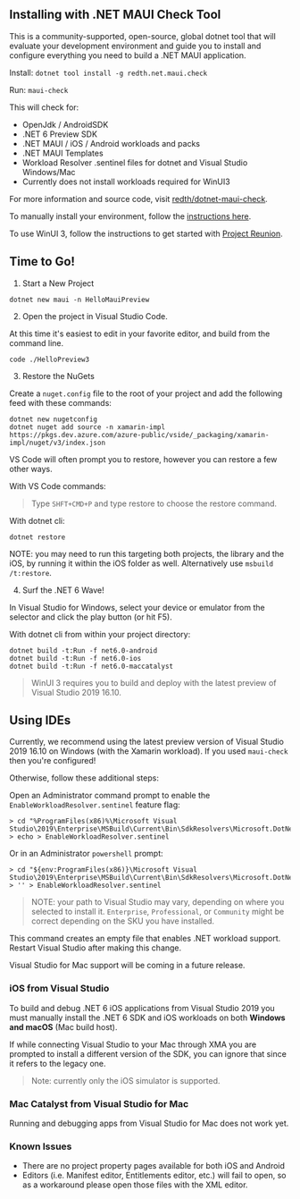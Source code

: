 ## Installing with .NET MAUI Check Tool

This is a community-supported, open-source, global dotnet tool that will evaluate your development environment and guide you to install and configure everything you need to build a .NET MAUI application.

Install: `dotnet tool install -g redth.net.maui.check`

Run: `maui-check`

This will check for:
 - OpenJdk / AndroidSDK
 - .NET 6 Preview SDK
 - .NET MAUI / iOS / Android workloads and packs
 - .NET MAUI Templates
 - Workload Resolver .sentinel files for dotnet and Visual Studio Windows/Mac
 - Currently does not install workloads required for WinUI3

For more information and source code, visit [redth/dotnet-maui-check](https://github.com/redth/dotnet-maui-check).

To manually install your environment, follow the [instructions here](https://github.com/dotnet/net6-mobile-samples/tree/develop#installing-with-official-preview-installers). 

To use WinUI 3, follow the instructions to get started with [Project Reunion](https://docs.microsoft.com/en-us/windows/apps/project-reunion/get-started-with-project-reunion#set-up-your-development-environment).

## Time to Go!

1. Start a New Project

```
dotnet new maui -n HelloMauiPreview
```

2. Open the project in Visual Studio Code.

At this time it's easiest to edit in your favorite editor, and build from the command line.

```
code ./HelloPreview3
```

3. Restore the NuGets 

Create a `nuget.config` file to the root of your project and add the following feed with these commands:

```
dotnet new nugetconfig
dotnet nuget add source -n xamarin-impl https://pkgs.dev.azure.com/azure-public/vside/_packaging/xamarin-impl/nuget/v3/index.json
```

VS Code will often prompt you to restore, however you can restore a few other ways.

With VS Code commands:

> Type `SHFT+CMD+P` and type restore to choose the restore command.

With dotnet cli:

```
dotnet restore
```

NOTE: you may need to run this targeting both projects, the library and the iOS, by running it within the iOS folder as well. Alternatively use `msbuild /t:restore`. 

4. Surf the .NET 6 Wave!

In Visual Studio for Windows, select your device or emulator from the selector and click the play button (or hit F5).

With dotnet cli from within your project directory:

```
dotnet build -t:Run -f net6.0-android
dotnet build -t:Run -f net6.0-ios
dotnet build -t:Run -f net6.0-maccatalyst
```

> WinUI 3 requires you to build and deploy with the latest preview of Visual Studio 2019 16.10.

## Using IDEs

Currently, we recommend using the latest preview version of Visual Studio 2019 16.10 on Windows (with the
Xamarin workload). If you used `maui-check` then you're configured! 

Otherwise, follow these additional steps:

Open an Administrator command prompt to enable the
`EnableWorkloadResolver.sentinel` feature flag:

    > cd "%ProgramFiles(x86)%\Microsoft Visual Studio\2019\Enterprise\MSBuild\Current\Bin\SdkResolvers\Microsoft.DotNet.MSBuildSdkResolver"
    > echo > EnableWorkloadResolver.sentinel

Or in an Administrator `powershell` prompt:

    > cd "${env:ProgramFiles(x86)}\Microsoft Visual Studio\2019\Enterprise\MSBuild\Current\Bin\SdkResolvers\Microsoft.DotNet.MSBuildSdkResolver"
    > '' > EnableWorkloadResolver.sentinel

> NOTE: your path to Visual Studio may vary, depending on where you
> selected to install it. `Enterprise`, `Professional`, or `Community`
> might be correct depending on the SKU you have installed.

This command creates an empty file that enables .NET workload support.
Restart Visual Studio after making this change.

Visual Studio for Mac support will be coming in a future release.

### iOS from Visual Studio

To build and debug .NET 6 iOS applications from Visual Studio 2019 you
must manually install the .NET 6 SDK and iOS workloads on both
**Windows and macOS** (Mac build host).

If while connecting Visual Studio to your Mac through XMA you are
prompted to install a different version of the SDK, you can ignore
that since it refers to the legacy one.

> Note: currently only the iOS simulator is supported.

### Mac Catalyst from Visual Studio for Mac

Running and debugging apps from Visual Studio for Mac does not work yet.

### Known Issues

* There are no project property pages available for both iOS and
  Android
* Editors (i.e. Manifest editor, Entitlements editor, etc.) will fail
  to open, so as a workaround please open those files with the XML
  editor.